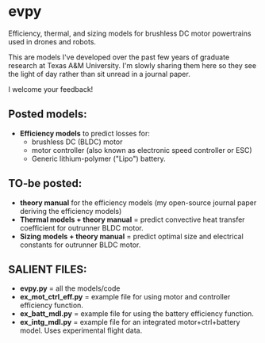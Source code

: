 # evpy
 Efficiency, thermal, and sizing models for brushless DC motor powertrains used in drones and robots.

This are models I've developed over the past few years of graduate research at Texas A&M University. I'm slowly sharing them here so they see the light of day rather than sit unread in a journal paper.

I welcome your feedback!

## Posted models:
- **Efficiency models** to predict losses for:
  - brushless DC (BLDC) motor
  - motor controller (also known as electronic speed controller or ESC)
  - Generic lithium-polymer ("Lipo") battery.

## TO-be posted:
- **theory manual** for the efficiency models (my open-source journal paper deriving the efficiency models)
- **Thermal models + theory manual** = predict convective heat transfer coefficient for outrunner BLDC motor.
- **Sizing models + theory manual** = predict optimal size and electrical constants for outrunner BLDC motor.

## SALIENT FILES:
- **evpy.py** = all the models/code
- **ex_mot_ctrl_eff.py** = example file for using motor and controller efficiency function.
- **ex_batt_mdl.py** = example file for using the battery efficiency function.
- **ex_intg_mdl.py** = example file for an integrated motor+ctrl+battery model. Uses experimental flight data.
